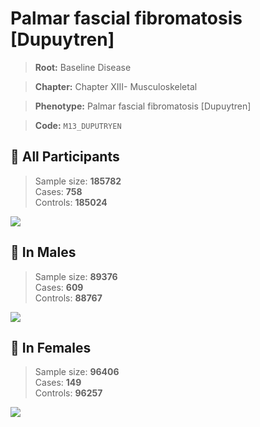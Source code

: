 # Palmar fascial fibromatosis [Dupuytren]

> **Root:** Baseline Disease  

> **Chapter:** Chapter XIII- Musculoskeletal  

> **Phenotype:** Palmar fascial fibromatosis [Dupuytren]  

> **Code:** `M13_DUPUTRYEN`

## 🧪 All Participants  
> Sample size: **185782**  
> Cases: **758**  
> Controls: **185024**
<img src="/Disease/Figures/ALL/Baseline/M13_DUPUTRYEN.png"/>
<CsvTable src="/public/Disease/Data/ALL/Baseline/LG_M13_DUPUTRYEN.csv" label="🔍 View full results" />

## 👨 In Males  
> Sample size: **89376**  
> Cases: **609**  
> Controls: **88767**
<img src="/Disease/Figures/Male/Baseline/M13_DUPUTRYEN.png"/>
<CsvTable src="/public/Disease/Data/Male/Baseline/LG_M13_DUPUTRYEN.csv" label="🔍 View full results" />

## 👩 In Females  
> Sample size: **96406**  
> Cases: **149**  
> Controls: **96257**
<img src="/Disease/Figures/Female/Baseline/M13_DUPUTRYEN.png"/>
<CsvTable src="/public/Disease/Data/Female/Baseline/LG_M13_DUPUTRYEN.csv" label="🔍 View full results" />
